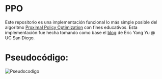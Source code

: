 # PPO
Este repositorio es una implementación funcional lo más simple posible del algoritmo [Proximal Policy Optimization](https://arxiv.org/abs/1707.06347) con fines educativos. Esta implementación fue hecha tomando como base el [blog](https://medium.com/analytics-vidhya/coding-ppo-from-scratch-with-pytorch-part-1-4-613dfc1b14c8) de Eric Yang Yu @ UC San Diego.

# Pseudocódigo:
![Pseudocodigo](https://github.com/Alo213/PPO/edit/Alo213-patch-1/assets/images/PPO-Clip-Pseudocode.png)
